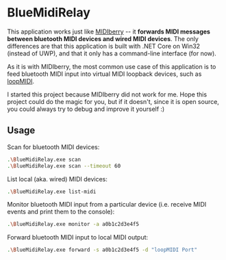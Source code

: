 # BlueMidiRelay

This application works just like [MIDIberry](http://newbodyfresher.linclip.com/) -- it **forwards MIDI messages between bluetooth MIDI devices and wired MIDI devices**. The only differences are that this application is built with .NET Core on Win32 (instead of UWP), and that it only has a command-line interface (for now).

As it is with MIDIberry, the most common use case of this application is to feed bluetooth MIDI input into virtual MIDI loopback devices, such as [loopMIDI](https://www.tobias-erichsen.de/software/loopmidi.html).

I started this project because MIDIberry did not work for me. Hope this project could do the magic for you, but if it doesn't, since it is open source, you could always try to debug and improve it yourself :)

## Usage

Scan for bluetooth MIDI devices:

```sh
.\BlueMidiRelay.exe scan
.\BlueMidiRelay.exe scan --timeout 60
```

List local (aka. wired) MIDI devices:

```sh
.\BlueMidiRelay.exe list-midi
```

Monitor bluetooth MIDI input from a particular device (i.e. receive MIDI events and print them to the console):

```sh
.\BlueMidiRelay.exe monitor -a a0b1c2d3e4f5
```

Forward bluetooth MIDI input to local MIDI output:

```sh
.\BlueMidiRelay.exe forward -s a0b1c2d3e4f5 -d "loopMIDI Port"
```
